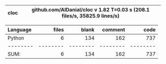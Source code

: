 cloc|github.com/AlDanial/cloc v 1.82  T=0.03 s (208.1 files/s, 35825.9 lines/s)
--- | ---

Language|files|blank|comment|code
:-------|-------:|-------:|-------:|-------:
Python|6|134|162|737
--------|--------|--------|--------|--------
SUM:|6|134|162|737
